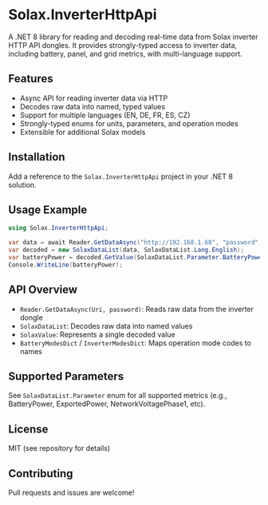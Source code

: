 # Solax.InverterHttpApi

A .NET 8 library for reading and decoding real-time data from Solax inverter HTTP API dongles. It provides strongly-typed access to inverter data, including battery, panel, and grid metrics, with multi-language support.

## Features
- Async API for reading inverter data via HTTP
- Decodes raw data into named, typed values
- Support for multiple languages (EN, DE, FR, ES, CZ)
- Strongly-typed enums for units, parameters, and operation modes
- Extensible for additional Solax models

## Installation
Add a reference to the `Solax.InverterHttpApi` project in your .NET 8 solution.

## Usage Example
```csharp
using Solax.InverterHttpApi;

var data = await Reader.GetDataAsync("http://192.168.1.68", "password");
var decoded = new SolaxDataList(data, SolaxDataList.Lang.English);
var batteryPower = decoded.GetValue(SolaxDataList.Parameter.BatteryPower);
Console.WriteLine(batteryPower);
```

## API Overview
- `Reader.GetDataAsync(Uri, password)`: Reads raw data from the inverter dongle
- `SolaxDataList`: Decodes raw data into named values
- `SolaxValue`: Represents a single decoded value
- `BatteryModesDict` / `InverterModesDict`: Maps operation mode codes to names

## Supported Parameters
See `SolaxDataList.Parameter` enum for all supported metrics (e.g., BatteryPower, ExportedPower, NetworkVoltagePhase1, etc).

## License
MIT (see repository for details)

## Contributing
Pull requests and issues are welcome!
